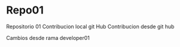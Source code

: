 # Repo01
Repositorio 01
Contribucion local git Hub
Contribucion desde git hub


Cambios desde rama developer01